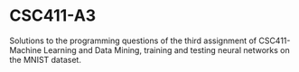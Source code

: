 # CSC411-A3
Solutions to the programming questions of the third assignment of CSC411- Machine Learning and Data Mining, training and testing neural networks on the MNIST dataset.
